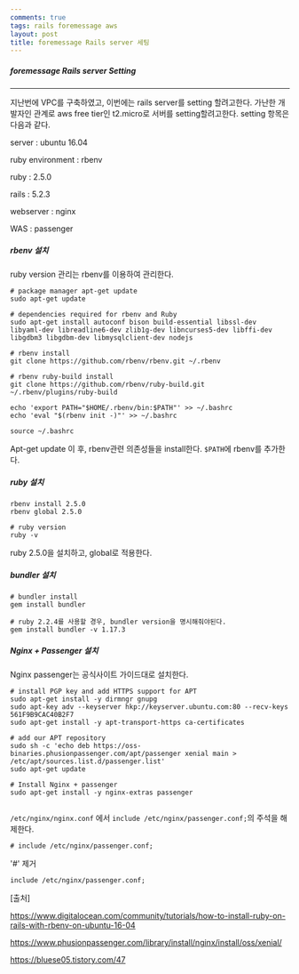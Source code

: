 ```yaml
---
comments: true
tags: rails foremessage aws
layout: post
title: foremessage Rails server 세팅
---
```


##### foremessage Rails server Setting

----------

지난번에 VPC를 구축하였고, 이번에는 rails server를 setting 할려고한다. 가난한 개발자인 관계로 aws free tier인 t2.micro로 서버를 setting할려고한다. setting 항목은 다음과 같다.



server : ubuntu 16.04

ruby environment : rbenv

ruby : 2.5.0

rails : 5.2.3

webserver : nginx

WAS : passenger



##### rbenv 설치

ruby version 관리는 rbenv를 이용하여 관리한다.

```shell
# package manager apt-get update
sudo apt-get update

# dependencies required for rbenv and Ruby 
sudo apt-get install autoconf bison build-essential libssl-dev libyaml-dev libreadline6-dev zlib1g-dev libncurses5-dev libffi-dev libgdbm3 libgdbm-dev libmysqlclient-dev nodejs

# rbenv install
git clone https://github.com/rbenv/rbenv.git ~/.rbenv

# rbenv ruby-build install
git clone https://github.com/rbenv/ruby-build.git ~/.rbenv/plugins/ruby-build

echo 'export PATH="$HOME/.rbenv/bin:$PATH"' >> ~/.bashrc
echo 'eval "$(rbenv init -)"' >> ~/.bashrc

source ~/.bashrc
```

Apt-get update 이 후, rbenv관련 의존성들을 install한다. `$PATH`에 rbenv를 추가한다.



##### ruby 설치

```shell
rbenv install 2.5.0
rbenv global 2.5.0

# ruby version 
ruby -v
```

ruby 2.5.0을 설치하고, global로 적용한다.



##### bundler 설치

```shell
# bundler install
gem install bundler

# ruby 2.2.4를 사용할 경우, bundler version을 명시해줘야된다.
gem install bundler -v 1.17.3
```



##### Nginx + Passenger 설치 

Nginx passenger는 공식사이트 가이드대로 설치한다.

```shell
# install PGP key and add HTTPS support for APT
sudo apt-get install -y dirmngr gnupg
sudo apt-key adv --keyserver hkp://keyserver.ubuntu.com:80 --recv-keys 561F9B9CAC40B2F7
sudo apt-get install -y apt-transport-https ca-certificates

# add our APT repository
sudo sh -c 'echo deb https://oss-binaries.phusionpassenger.com/apt/passenger xenial main > /etc/apt/sources.list.d/passenger.list'
sudo apt-get update

# Install Nginx + passenger
sudo apt-get install -y nginx-extras passenger


```

 `/etc/nginx/nginx.conf` 에서  `include /etc/nginx/passenger.conf;`의 주석을 해제한다.

```
# include /etc/nginx/passenger.conf;
```

 '#' 제거

```
include /etc/nginx/passenger.conf;
```



[출처]

https://www.digitalocean.com/community/tutorials/how-to-install-ruby-on-rails-with-rbenv-on-ubuntu-16-04

https://www.phusionpassenger.com/library/install/nginx/install/oss/xenial/

https://bluese05.tistory.com/47